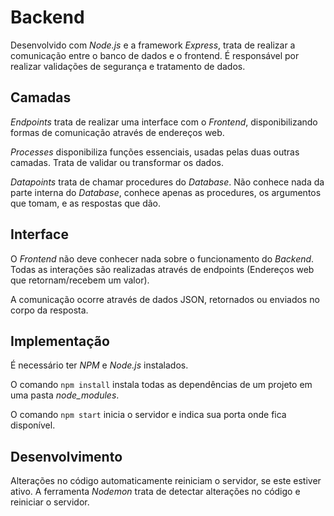 # Backend

Desenvolvido com _Node.js_ e a framework _Express_, trata de realizar a comunicação entre o banco de dados e o frontend. É responsável por realizar validações de segurança e tratamento de dados.

## Camadas

_Endpoints_ trata de realizar uma interface com o _Frontend_, disponibilizando formas de comunicação através de endereços web.

_Processes_ disponibiliza funções essenciais, usadas pelas duas outras camadas. Trata de validar ou transformar os dados.

_Datapoints_ trata de chamar procedures do _Database_. Não conhece nada da parte interna do _Database_, conhece apenas as procedures, os argumentos que tomam, e as respostas que dão.

## Interface

O _Frontend_ não deve conhecer nada sobre o funcionamento do _Backend_. Todas as interações são realizadas através de endpoints (Endereços web que retornam/recebem um valor).

A comunicação ocorre através de dados JSON, retornados ou enviados no corpo da resposta.

## Implementação

É necessário ter _NPM_ e _Node.js_ instalados.

O comando `npm install` instala todas as dependências de um projeto em uma pasta _node\_modules_.

O comando `npm start` inicia o servidor e indica sua porta onde fica disponível.

## Desenvolvimento

Alterações no código automaticamente reiniciam o servidor, se este estiver ativo. A ferramenta _Nodemon_ trata de detectar alterações no código e reiniciar o servidor.
